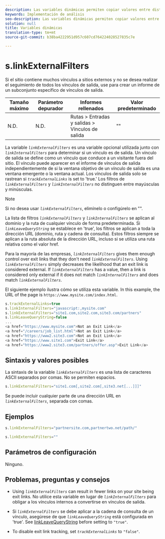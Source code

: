 ```yaml
---
description: Las variables dinámicas permiten copiar valores entre distintas variables sin necesidad de escribir varias veces los valores completos en las solicitudes de imagen del sitio.
keywords: Implementación de análisis
seo-description: Las variables dinámicas permiten copiar valores entre distintas variables sin necesidad de escribir varias veces los valores completos en las solicitudes de imagen del sitio.
solution: null
title: Variables dinámicas
translation-type: tm+mt
source-git-commit: b38ba4222951d957c607cd764224028527835c7e

---
```



# s.linkExternalFilters

Si el sitio contiene muchos vínculos a sitios externos y no se desea realizar el seguimiento de todos los vínculos de salida, use para crear un informe de un subconjunto específico de vínculos de salida.

| Tamaño máximo | Parámetro depurador | Informes rellenados | Valor predeterminado |
|---|---|---|---|
| N.D. | N.D. | Rutas &gt; Entradas y salidas &gt; Vínculos de salida | "" |

La variable *`linkExternalFilters`* es una variable opcional utilizada junto con *`linkInternalFilters`* para determinar si un vínculo es de salida. Un vínculo de salida se define como un vínculo que conduce a un visitante fuera del sitio. El vínculo puede aparecer en el informe de vínculos de salida independientemente de si la ventana objetivo de un vínculo de salida es una ventana emergente o la ventana actual. Los vínculos de salida solo se rastrean si *`trackExternalLinks`* is set to 'true.' Los filtros de *`linkExternalFilters`* y *`linkInternalFilters`* no distinguen entre mayúsculas y minúsculas.

>[!NOTE]
>
>Si no desea usar *`linkExternalFilters`*, elimínelo o configúrelo en "".

La lista de filtros *`linkExternalFilters`* y *`linkInternalFilters`* se aplican al dominio y la ruta de cualquier vínculo de forma predeterminada. Si *`linkLeaveQueryString`* se establece en 'true', los filtros se aplican a toda la dirección URL (dominio, ruta y cadena de consulta). Estos filtros siempre se aplican a la ruta absoluta de la dirección URL, incluso si se utiliza una ruta relativa como el valor href.

Para la mayoría de las empresas, *`linkInternalFilters`* gives them enough control over exit links that they don't need *`linkExternalFilters`*. Using *`linkExternalFilters`* simply decreases the likelihood that an exit link is considered external. If *`linkExternalFilters`* has a value, then a link is considered only external if it does not match *`linkInternalFilters`* and does match *`linkExternalFilters`*.

El siguiente ejemplo ilustra cómo se utiliza esta variable. In this example, the URL of the page is `https://www.mysite.com/index.html`.

```js
s.trackExternalLinks=true 
s.linkInternalFilters="javascript:,mysite.com" 
s.linkExternalFilters="site1.com,site2.com,site3.com/partners" 
s.linkLeaveQueryString=false 
... 
<a href="https://www.mysite.com">Not an Exit Link</a> 
<a href="/careers/job_list.html">Not an Exit Link</a> 
<a href="https://www2.site3.com">Not an Exit Link</a> 
<a href="https://www.site1.com">Exit Link</a> 
<a href="https://www2.site3.com/partners/offer.asp">Exit Link</a> 
```

## Sintaxis y valores posibles

La sintaxis de la variable *`linkExternalFilters`* es una lista de caracteres ASCII separados por comas. No se permiten espacios.

```js
s.linkExternalFilters="site1.com[,site2.com[,site3.net[...]]]"
```

Se puede incluir cualquier parte de una dirección URL en *`linkExternalFilters`*, separada con comas.

## Ejemplos

```js
s.linkExternalFilters="partnersite.com,partnertwo.net/path/"
```

```js
s.linkExternalFilters=""
```

## Parámetros de configuración

Ninguno.

## Problemas, preguntas y consejos

* Using *`linkExternalFilters`* can result in fewer links on your site being exit links. No utilice esta variable en lugar de *`linkInternalFilters`* para obligar a los vínculos internos a convertirse en vínculos de salida.

* Si *`linkExternalFilters`* se debe aplicar a la cadena de consulta de un vínculo, asegúrese de que *`linkLeaveQueryString`* está configurada en 'true'. See [linkLeaveQueryString](https://docs.adobe.com/content/help/en/analytics/implementation/javascript-implementation/variables-analytics-reporting/config-var/s-account.html) before setting to `"true"`.

* To disable exit link tracking, set *`trackExternalLinks`* to `"false"`.
